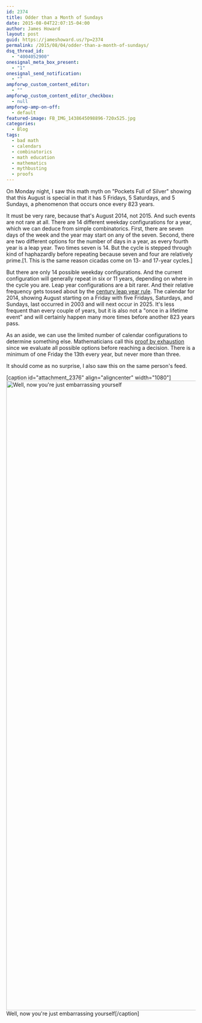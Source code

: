 ```yaml
---
id: 2374
title: Odder than a Month of Sundays
date: 2015-08-04T22:07:15-04:00
author: James Howard
layout: post
guid: https://jameshoward.us/?p=2374
permalink: /2015/08/04/odder-than-a-month-of-sundays/
dsq_thread_id:
  - "4004052900"
onesignal_meta_box_present:
  - "1"
onesignal_send_notification:
  - ""
ampforwp_custom_content_editor:
  - ""
ampforwp_custom_content_editor_checkbox:
  - null
ampforwp-amp-on-off:
  - default
featured-image: FB_IMG_1438645098896-720x525.jpg
categories:
  - Blog
tags:
  - bad math
  - calendars
  - combinatorics
  - math education
  - mathematics
  - mythbusting
  - proofs
---
```

On Monday night, I saw this math myth on "Pockets Full of Silver" showing that this August is special in that it has 5 Fridays, 5 Saturdays, and 5 Sundays, a phenomenon that occurs once every 823 years.

It must be very rare, because that's August 2014, not 2015. And such events are not rare at all. There are 14 different weekday configurations for a year, which we can deduce from simple combinatorics. First, there are seven days of the week and the year may start on any of the seven. Second, there are two different options for the number of days in a year, as every fourth year is a leap year. Two times seven is 14. But the cycle is stepped through kind of haphazardly before repeating because seven and four are relatively prime.[1. This is the same reason cicadas come on 13- and 17-year cycles.]

But there are only 14 possible weekday configurations. And the current configuration will generally repeat in six or 11 years, depending on where in the cycle you are. Leap year configurations are a bit rarer. And their relative frequency gets tossed about by the <a href="https://en.wikipedia.org/wiki/Century_leap_year">century leap year rule</a>. The calendar for 2014, showing August starting on a Friday with five Fridays, Saturdays, and Sundays, last occurred in 2003 and will next occur in 2025. It's less frequent than every couple of years, but it is also not a "once in a lifetime event" and will certainly happen many more times before another 823 years pass.

As an aside, we can use the limited number of calendar configurations to determine something else. Mathematicians call this <a href="https://en.wikipedia.org/wiki/Proof_by_exhaustion">proof by exhaustion</a> since we evaluate all possible options before reaching a decision. There is a minimum of one Friday the 13th every year, but never more than three.

It should come as no surprise, I also saw this on the same person's feed.

[caption id="attachment_2376" align="aligncenter" width="1080"]<img class="size-full wp-image-2376" src="https://jameshoward.us/wp-content/uploads/2015/08/algebra-useit.png" alt="Well, now you're just embarrassing yourself" width="1080" height="1673" /> Well, now you're just embarrassing yourself[/caption]
